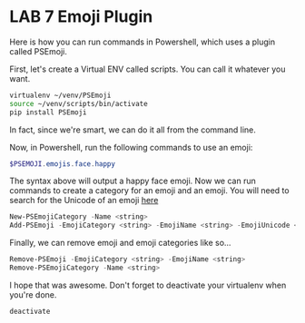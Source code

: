 # LAB 7 Emoji Plugin
Here is how you can run commands in Powershell, which uses a plugin called PSEmoji. 

First, let's create a Virtual ENV called scripts. You can call it whatever you want.

```bash
virtualenv ~/venv/PSEmoji
source ~/venv/scripts/bin/activate
pip install PSEmoji
```
In fact, since we're smart, we can do it all from the command line. 

Now, in Powershell, run the following commands to use an emoji:

```powershell
$PSEMOJI.emojis.face.happy
```

The syntax above will output a happy face emoji. Now we can run commands to create a category for an emoji and an emoji. You will need to search for the Unicode of an emoji [here](unicode.org/emoji/charts/full-emoji-list.html) 

```powershell
New-PSEmojiCategory -Name <string>
Add-PSEmoji -EmojiCategory <string> -EmojiName <string> -EmojiUnicode <string>
```

Finally, we can remove emoji and emoji categories like so...

```powershell
Remove-PSEmoji -EmojiCategory <string> -EmojiName <string>
Remove-PSEmojiCategory -Name <string>
```

I hope that was awesome. Don't forget to deactivate your virtualenv when you're done.

```bash
deactivate
```
